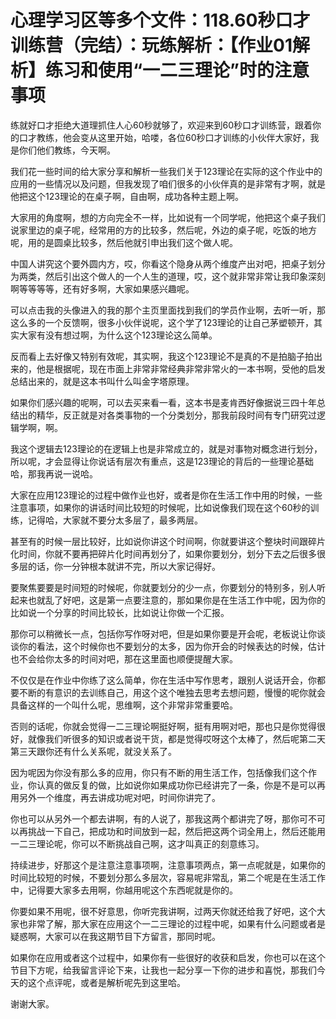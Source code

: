 # 心理学习区等多个文件：118.60秒口才训练营（完结）：玩练解析：【作业01解析】练习和使用“一二三理论”时的注意事项

练就好口才拒绝大道理抓住人心60秒就够了，欢迎来到60秒口才训练营，跟着你的口才教练，他会变从这里开始，哈喽，各位60秒口才训练的小伙伴大家好，我是你们他们教练，今天啊。

我们花一些时间的给大家分享和解析一些我们关于123理论在实际的这个作业中的应用的一些情况以及问题，但我发现了咱们很多的小伙伴真的是非常有才啊，就是他把这个123理论的在桌子啊，自由啊，成功各种主题上啊。

大家用的角度啊，想的方向完全不一样，比如说有一个同学呢，他把这个桌子我们说家里边的桌子呢，经常用的方的比较多，然后呢，外边的桌子呢，吃饭的地方呢，用的是圆桌比较多，然后他就引申出我们这个做人呢。

中国人讲究这个要外圆内方，哎，你看这个隐身从两个维度产出对吧，把桌子划分为两类，然后引出这个做人的一个人生的道理，哎，这个就非常非常让我印象深刻啊等等等等，还有好多啊，大家如果感兴趣呢。

可以点击我的头像进入的我的那个主页里面找到我们的学员作业啊，去听一听，那这么多的一个反馈啊，很多小伙伴说呢，这个学了123理论的让自己茅塑顿开，其实大家有没有想过啊，为什么这个123理论这么简单。

反而看上去好像又特别有效呢，其实啊，我这个123理论不是真的不是拍脑子拍出来的，他是根据呢，现在市面上非常非常经典非常非常火的一本书啊，受他的启发总结出来的，就是这本书叫什么叫金字塔原理。

如果你们感兴趣的呢啊，可以去买来看一看，这本书是麦肯西好像据说三四十年总结出的精华，反正就是对各类事物的一个分类划分，那我前段时间有专门研究过逻辑学啊，啊。

我这个逻辑去123理论的在逻辑上也是非常成立的，就是对事物对概念进行划分，所以呢，才会显得让你说话有层次有重点，这是123理论的背后的一些理论基础哈，那我再说一说哈。

大家在应用123理论的过程中做作业也好，或者是你在生活工作中用的时候，一些注意事项，如果你的讲话时间比较短的时候呢，比如说像我们现在这个60秒的训练，记得哈，大家就不要分太多层了，最多两层。

甚至有的时候一层比较好，比如说你讲这个时间啊，你就要讲这个整块时间跟碎片化时间，你就不要再把碎片化时间再划分了，如果你要划分，划分下去之后很多很多层的话，你一分钟根本就讲不完，所以大家记得好。

要聚焦要要是时间短的时候呢，你就要划分的少一点，你要划分的特别多，别人听起来也就乱了好吧，这是第一点要注意的，那如果你是在生活工作中呢，因为你的比如说一个分享的时间比较长，比如说让你做一个汇报。

那你可以稍微长一点，包括你写作呀对吧，但是如果你要是开会呢，老板说让你谈谈你的看法，这个时候你也不要划分的太多，因为你开会的时候表达的时候，估计也不会给你太多的时间对吧，那在这里面也顺便提醒大家。

不仅仅是在作业中你练了这么简单，你在生活中写作思考，跟别人说话开会，你都要不断的有意识的去训练自己，用这个这个唯独去思考去想问题，慢慢的呢你就会具备这样的一个叫什么呢，思维啊，这个非常非常重要哈。

否则的话呢，你就会觉得一二三理论啊挺好啊，挺有用啊对吧，那也只是你觉得很好，就像我们听很多的知识或者说干货，都是觉得哎呀这个太棒了，然后呢第二天第三天跟你还有什么关系呢，就没关系了。

因为呢因为你没有那么多的应用，你只有不断的用生活工作，包括像我们这个作业，你认真的做反复的做，比如说你如果成功你已经讲完了一条，你是不是可以再用另外一个维度，再去讲成功呢对吧，时间你讲完了。

你也可以从另外一个都去讲啊，有的人说了，那我这两个都讲完了呀，那你可不可以再挑战一下自己，把成功和时间放到一起，然后把这两个词全用上，然后还能用一二三理论呢，你可以不断挑战自己啊，这才叫真正的刻意练习。

持续进步，好那这个是注意注意事项啊，注意事项两点，第一点呢就是，如果你的时间比较短的时候，不要划分那么多层次，容易呢非常乱，第二个呢是在生活工作中，记得要大家多去用啊，你越用呢这个东西呢就是你的。

你要如果不用呢，很不好意思，你听完我讲啊，过两天你就还给我了好吧，这个大家也非常了解，那大家在应用这个一二三理论的过程中呢，如果有什么问题或者是疑惑啊，大家可以在我这期节目下方留言，那同时呢。

如果你在应用或者这个过程中，如果你有一些很好的收获和启发，你也可以在这个节目下方呢，给我留言评论下来，让我也一起分享一下你的进步和喜悦，那我们今天的这个点评呢，或者是解析呢先到这里哈。

谢谢大家。